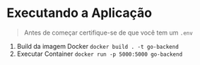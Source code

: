 # Executando a Aplicação
> Antes de começar certifique-se de que você tem um `.env`
1. Build da imagem Docker `docker build . -t go-backend`
2. Executar Container `docker run -p 5000:5000 go-backend`